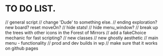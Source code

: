 # TO DO LIST.
// general script
// change 'Dude' to something else.
// ending exploration? new board? reset moveOn?
// hide stats!
// hide menu_window?
// break up the trees with other icons in the Forest of Mirrors
// add a fakeChoice mechanic for fast scripting? 
// new classes
// new ghostly aesthetic
// main menu - functionality
// prod and dev builds in wp
// make sure that it works on github pages